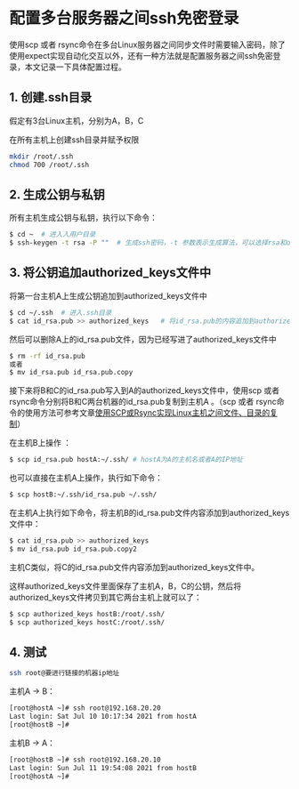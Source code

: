 # 配置多台服务器之间ssh免密登录
使用scp 或者 rsync命令在多台Linux服务器之间同步文件时需要输入密码，除了使用expect实现自动化交互以外，还有一种方法就是配置服务器之间ssh免密登录，本文记录一下具体配置过程。

<!--more-->


## 1. 创建.ssh目录

假定有3台Linux主机，分别为A，B，C

在所有主机上创建ssh目录并赋予权限
```sh
mkdir /root/.ssh 
chmod 700 /root/.ssh
```

## 2. 生成公钥与私钥

所有主机生成公钥与私钥，执行以下命令：

```sh
$ cd ~  # 进⼊入用户目录
$ ssh-keygen -t rsa -P ""  # 生成ssh密码，-t 参数表示生成算法，可以选择rsa和dsa；-P表示使用的密码，""表示无密码。

```

## 3. 将公钥追加authorized_keys文件中

将第一台主机A上生成公钥追加到authorized_keys文件中

```sh
$ cd ~/.ssh  # 进入.ssh目录
$ cat id_rsa.pub >> authorized_keys   # 将id_rsa.pub的内容追加到authorized_keys文件中
```

然后可以删除A上的id_rsa.pub文件，因为已经写进了authorized_keys文件中

```sh
$ rm -rf id_rsa.pub 
或者
$ mv id_rsa.pub id_rsa.pub.copy
```

接下来将B和C的id_rsa.pub写入到A的authorized_keys文件中，使用scp 或者 rsync命令分别将B和C两台机器的id_rsa.pub复制到主机A 。（scp 或者 rsync命令的使用方法可参考文章[使用SCP或Rsync实现Linux主机之间文件、目录的复制]()）

在主机B上操作 ：

```sh
$ scp id_rsa.pub hostA:~/.ssh/ # hostA为A的主机名或者A的IP地址
```

也可以直接在主机A上操作，执行如下命令：

```sh
$ scp hostB:~/.ssh/id_rsa.pub ~/.ssh/
```

在主机A上执行如下命令，将主机B的id_rsa.pub文件内容添加到authorized_keys文件中：

```sh
$ cat id_rsa.pub >> authorized_keys
$ mv id_rsa.pub id_rsa.pub.copy2
```

主机C类似，将C的id_rsa.pub文件内容添加到authorized_keys文件中。

这样authorized_keys文件里面保存了主机A，B，C的公钥，然后将authorized_keys文件拷贝到其它两台主机上就可以了：

```sh
$ scp authorized_keys hostB:/root/.ssh/
$ scp authorized_keys hostC:/root/.ssh/
```

## 4. 测试

```sh
ssh root@要进行链接的机器ip地址
```
主机A -> B：
```sh
[root@hostA ~]# ssh root@192.168.20.20
Last login: Sat Jul 10 10:17:34 2021 from hostA
[root@hostB ~]# 
```
主机B -> A：
```sh
[root@hostB ~]# ssh root@192.168.20.10
Last login: Sun Jul 11 19:54:08 2021 from hostB
[root@hostA ~]# 
```





